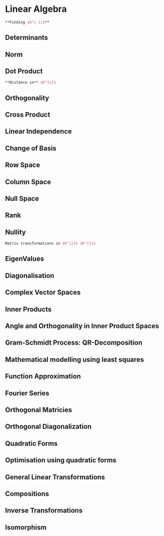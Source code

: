 # Linear Algebra

```latex
**Finding $A^{-1}$**
```

## Determinants

## Norm

## Dot Product

```latex
**Distance in** $R^{n}$
```

## Orthogonality

## Cross Product

## Linear Independence

## Change of Basis

## Row Space

## Column Space

## Null Space

## Rank

## Nullity

```latex
Matrix transformations in $R^{2}$ $R^{3}$
```

## EigenValues

## Diagonalisation

## Complex Vector Spaces

## Inner Products

## Angle and Orthogonality in Inner Product Spaces

## Gram-Schmidt Process: QR-Decomposition

## Mathematical modelling using least squares

## Function Approximation

## Fourier Series

## Orthogonal Matricies

## Orthogonal Diagonalization

## Quadratic Forms

## Optimisation using quadratic forms

## General Linear Transformations

## Compositions

## Inverse Transformations

## Isomorphism